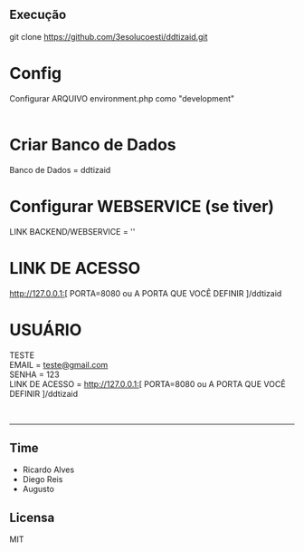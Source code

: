 ## Execução

git clone https://github.com/3esolucoesti/ddtizaid.git <br />

# Config
  Configurar ARQUIVO environment.php como "development" <br />
  <br />

# Criar Banco de Dados 
  Banco de Dados = ddtizaid <br />

# Configurar WEBSERVICE (se tiver)
  LINK BACKEND/WEBSERVICE = ''<br />

# LINK DE ACESSO 

http://127.0.0.1:[ PORTA=8080 ou A PORTA QUE VOCÊ DEFINIR ]/ddtizaid<br />

# USUÁRIO
TESTE <br />
EMAIL = teste@gmail.com<br />
SENHA = 123<br />
LINK DE ACESSO = http://127.0.0.1:[ PORTA=8080 ou A PORTA QUE VOCÊ DEFINIR ]/ddtizaid<br />

<br />
<hr />

## Time

- Ricardo Alves<br />
- Diego Reis <br />
- Augusto<br />

## Licensa

MIT